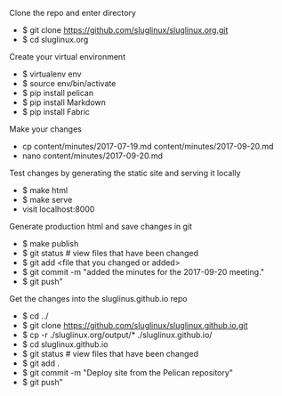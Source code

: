 Clone the repo and enter directory
  * $ git clone https://github.com/sluglinux/sluglinux.org.git
  * $ cd sluglinux.org
  
Create your virtual environment
  * $ virtualenv env
  * $ source env/bin/activate
  * $ pip install pelican
  * $ pip install Markdown
  * $ pip install Fabric

Make your changes
  * cp content/minutes/2017-07-19.md content/minutes/2017-09-20.md
  * nano content/minutes/2017-09-20.md

Test changes by generating the static site and serving it locally
  * $ make html
  * $ make serve
  * visit localhost:8000

Generate production html and save changes in git
  * $ make publish
  * $ git status # view files that have been changed
  * $ git add \<file that you changed or added\>
  * $ git commit -m "added the minutes for the 2017-09-20 meeting."
  * $ git push"

Get the changes into the sluglinus.github.io repo
  * $ cd ../
  * $ git clone https://github.com/sluglinux/sluglinux.github.io.git
  * $ cp -r ./sluglinux.org/output/* ./sluglinux.github.io/
  * $ cd sluglinux.github.io
  * $ git status # view files that have been changed
  * $ git add .
  * $ git commit -m "Deploy site from the Pelican repository"
  * $ git push"
